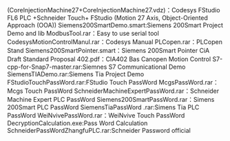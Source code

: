 (CoreInjectionMachine27+CoreInjectionMachine27.vdz)：Codesys FStudio FL6 PLC +Schneider Touch+ FStudio (Motion 27 Axis, Object-Oriented Approach (OOA))
Siemens200SmartDemo.smart:Siemens 200Smart Project Demo and lib 
ModbusTool.rar：Easy to use serial tool
CodesysMotionControlManul.rar：Codesys Manual
PLCopen.rar：PLCopen Stand
Siemens200SmartPointer.smart：Siemens 200Smart Pointer
CiA Draft Standard Proposal 402.pdf：CIA402 Bas Canopen Motion Control
S7-cpp-for-Snap7-master.rar:Siemnes S7 Communicational Demo
SiemensTIADemo.rar:Siemens Tia Project Demo
FStudioTouchPassWord.rar:FStudio Touch PassWord
McgsPassWord.rar：Mcgs Touch PassWord
SchneiderMachineExpertPassWord.rar：Schneider Machine Expert PLC PassWord
Siemens200SmartPassWord.rar：Simens 200Smart PLC PassWord
SiemensTiaPassWord .rar:Simens Tia PLC PassWord
WeiNvivePassWord.rar：WeiNvive Touch PassWord
DecryptionCalculation.exe:Pass Word Calculation
SchneiderPassWordZhangfuPLC.rar:Schneider Password official
